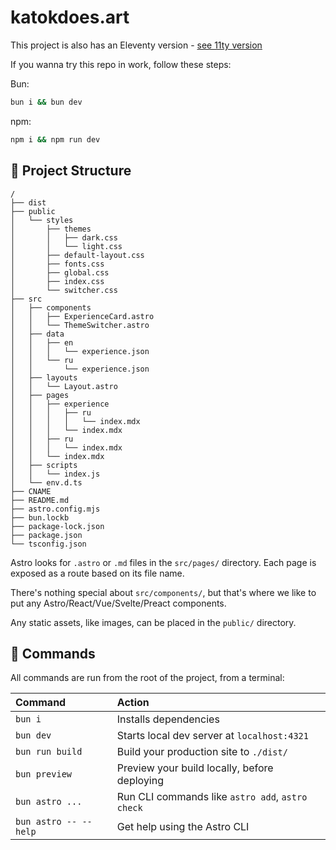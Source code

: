 # katokdoes.art

This project is also has an Eleventy version - [see 11ty version](https://github.com/katokdoescode/katokdoes.art/tree/eleventy)

If you wanna try this repo in work, follow these steps:

Bun:

```bash
bun i && bun dev
```

npm:

```bash
npm i && npm run dev
```

## 🚀 Project Structure

```text
/
├── dist
├── public
│   └── styles
│       ├── themes
│       │   ├── dark.css
│       │   └── light.css
│       ├── default-layout.css
│       ├── fonts.css
│       ├── global.css
│       ├── index.css
│       └── switcher.css
├── src
│   ├── components
│   │   ├── ExperienceCard.astro
│   │   └── ThemeSwitcher.astro
│   ├── data
│   │   ├── en
│   │   │   └── experience.json
│   │   └── ru
│   │       └── experience.json
│   ├── layouts
│   │   └── Layout.astro
│   ├── pages
│   │   ├── experience
│   │   │   ├── ru
│   │   │   │   └── index.mdx
│   │   │   └── index.mdx
│   │   ├── ru
│   │   │   └── index.mdx
│   │   └── index.mdx
│   ├── scripts
│   │   └── index.js
│   └── env.d.ts
├── CNAME
├── README.md
├── astro.config.mjs
├── bun.lockb
├── package-lock.json
├── package.json
└── tsconfig.json
```

Astro looks for `.astro` or `.md` files in the `src/pages/` directory. Each page is exposed as a route based on its file name.

There's nothing special about `src/components/`, but that's where we like to put any Astro/React/Vue/Svelte/Preact components.

Any static assets, like images, can be placed in the `public/` directory.

## 🧞 Commands

All commands are run from the root of the project, from a terminal:

| Command               | Action                                           |
| :-------------------- | :----------------------------------------------- |
| `bun i`               | Installs dependencies                            |
| `bun dev`             | Starts local dev server at `localhost:4321`      |
| `bun run build`       | Build your production site to `./dist/`          |
| `bun preview`         | Preview your build locally, before deploying     |
| `bun astro ...`       | Run CLI commands like `astro add`, `astro check` |
| `bun astro -- --help` | Get help using the Astro CLI                     |
